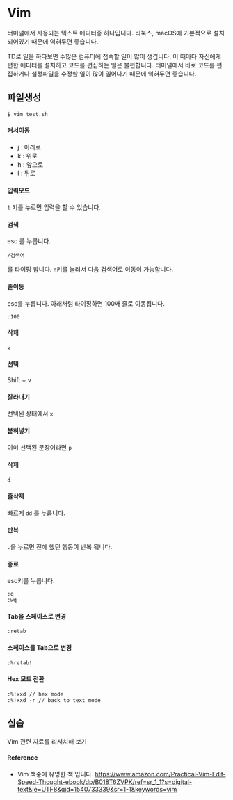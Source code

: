 # Vim
터미널에서 사용되는 텍스트 에디터중 하나입니다.
리눅스, macOS에 기본적으로 설치되어있기 때문에 익혀두면 좋습니다.

TD로 일을 하다보면 수많은 컴퓨터에 접속할 일이 많이 생깁니다.
이 때마다 자신에게 편한 에디터를 설치하고 코드를 편집하는 일은 불편합니다.
터미널에서 바로 코드를 편집하거나 설정파일을 수정할 일이 많이 일어나기 때문에 익혀두면 좋습니다.

## 파일생성

```
$ vim test.sh
```

#### 커서이동
- j : 아래로
- k : 위로
- h : 앞으로
- l : 뒤로

#### 입력모드
`i` 키를 누르면 입력을 할 수 있습니다.

#### 검색
esc 를 누릅니다.
```
/검색어
```
를 타이핑 합니다. `n`키를 눌러서 다음 검색어로 이동이 가능합니다.

#### 줄이동
esc를 누릅니다. 아래처럼 타이핑하면 100째 줄로 이동됩니다.
```
:100
```

#### 삭제
`x`

#### 선택
Shift + v

#### 잘라내기
선택된 상태에서 `x`

#### 붙혀넣기
이미 선택된 문장이라면 `p`

#### 삭제
`d`

#### 줄삭제
빠르게 `dd` 를 누릅니다.

#### 반복
`.`을 누르면 전에 했던 행동이 반복 됩니다.

#### 종료
esc키를 누릅니다.
```
:q
:wq
```

#### Tab을 스페이스로 변경
```
:retab
```

#### 스페이스를 Tab으로 변경
```
:%retab!
```

#### Hex 모드 전환
```
:%!xxd // hex mode
:%!xxd -r // back to text mode
```

## 실습
Vim 관련 자료를 리서치해 보기


#### Reference
- Vim 책중에 유명한 책 입니다. https://www.amazon.com/Practical-Vim-Edit-Speed-Thought-ebook/dp/B018T6ZVPK/ref=sr_1_1?s=digital-text&ie=UTF8&qid=1540733339&sr=1-1&keywords=vim
